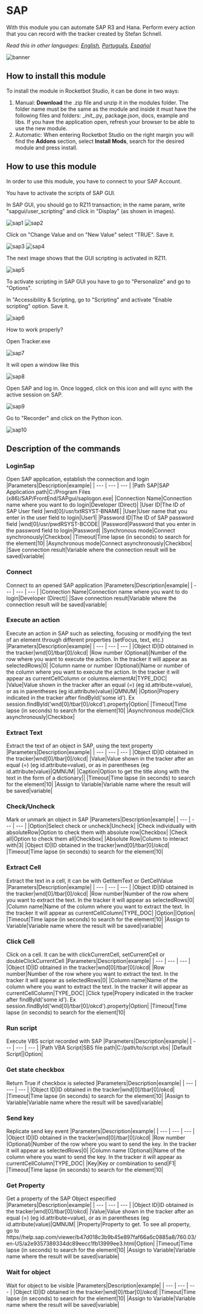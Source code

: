 



# SAP
  
With this module you can automate SAP R3 and Hana. Perform every action that you can record with the tracker created by Stefan Schnell.  

*Read this in other languages: [English](Manual_SAPObjetos.md), [Português](Manual_SAPObjetos.pr.md), [Español](Manual_SAPObjetos.es.md)*
  
![banner](imgs/Banner_SAPObjetos.png)
## How to install this module
  
To install the module in Rocketbot Studio, it can be done in two ways:
1. Manual: __Download__ the .zip file and unzip it in the modules folder. The folder name must be the same as the module and inside it must have the following files and folders: \__init__.py, package.json, docs, example and libs. If you have the application open, refresh your browser to be able to use the new module.
2. Automatic: When entering Rocketbot Studio on the right margin you will find the **Addons** section, select **Install Mods**, search for the desired module and press install.  

## How to use this module
In order to use this module, you have to connect to your SAP Account.

You have to activate the scripts of SAP GUI.

In SAP GUI, you should go to RZ11 transaction; in the name param, write "sapgui/user_scripting" and click in "Display" (as shown in images).

![sap1](imgs/sap1.png)
![sap2](imgs/sap2.png)

Click on "Change Value and on "New Value" select "TRUE". Save it.

![sap3](imgs/sap3.png)
![sap4](imgs/sap4.png)

The next image shows that the GUI scripting is activated in RZ11.

![sap5](imgs/sap5.png)

To activate scripting in SAP GUI you have to go to "Personalize" and go to "Options".

In "Accessibility & Scripting, go to "Scripting" and activate "Enable scripting" option. Save it.

![sap6](imgs/sap6.png)

How to work properly?

Open Tracker.exe

![sap7](imgs/sap7.png)

It will open a window like this

![sap8](imgs/sap8.png)

Open SAP and log in. Once logged, click on this icon and will sync with the active session on SAP.

![sap9](imgs/sap9.png)

Go to 
"Recorder" and click on the Python icon.

![sap10](imgs/sap10.png)


## Description of the commands

### LoginSap
  
Open SAP application, establish the connection and login
|Parameters|Description|example|
| --- | --- | --- |
|Path SAP|SAP Application path|C:/Program Files (x86)/SAP/FrontEnd/SAPgui/saplogon.exe|
|Connection Name|Connection name where you want to do login|Developer (Direct)|
|User ID|The ID of SAP User field |wnd[0]/usr/txtRSYST-BNAME|
|User|User name that you enter in the user field to login|User1|
|Password ID|The ID of SAP password field |wnd[0]/usr/pwdRSYST-BCODE|
|Password|Password that you enter in the password field to login|Password|
|Synchronous mode|Connect synchronously|Checkbox|
|Timeout|Time lapse (in seconds) to search for the element|10|
|Asynchronous mode|Connect asynchronously|Checkbox|
|Save connection result|Variable where the connection result will be saved|variable|

### Connect
  
Connect to an opened SAP application
|Parameters|Description|example|
| --- | --- | --- |
|Connection Name|Connection name where you want to do login|Developer (Direct)|
|Save connection result|Variable where the connection result will be saved|variable|

### Execute an action
  
Execute an action in SAP such as selecting, focusing or modifying the text of an element through different properties (setFocus, text, etc.)
|Parameters|Description|example|
| --- | --- | --- |
|Object ID|ID obtained in the tracker|wnd[0]/tbar[0]/okcd|
|Row number (Optional)|Number of the row where you want to execute the action. In the tracker it will appear as selectedRows|0|
|Column name or number (Optional)|Name or number of the column  where you want to execute the action. In the tracker it will appear as currentCellColumn or columns.elementAt|TYPE_DOC|
|Value|Value shown in the tracker after an equal (=) (eg id.attribute=value), or as in parentheses (eg id.attribute(value)|QMNUM|
|Option|Propery indicated in the tracker after findById('some id'). Ex session.findById('wnd[0]/tbar[0]/okcd').property|Option|
|Timeout|Time lapse (in seconds) to search for the element|10|
|Asynchronous mode|Click asynchronously|Checkbox|

### Extract Text
  
Extract the text of an object in SAP, using the text property
|Parameters|Description|example|
| --- | --- | --- |
|Object ID|ID obtained in the tracker|wnd[0]/tbar[0]/okcd|
|Value|Value shown in the tracker after an equal (=) (eg id.attribute=value), or as in parentheses (eg id.attribute(value)|QMNUM|
|Caption|Option to get the title along with the text in the form of a dictionary||
|Timeout|Time lapse (in seconds) to search for the element|10|
|Assign to Variable|Variable name where the result will be saved|variable|

### Check/Uncheck
  
Mark or unmark an object in SAP
|Parameters|Description|example|
| --- | --- | --- |
|Option|Select check or uncheck|Uncheck|
|Check individually with absoluteRow|Option to check them with absolute row|Checkbox|
|Check all|Option to check them all|Checkbox|
|Absolute Row|Column to interact with|3|
|Object ID|ID obtained in the tracker|wnd[0]/tbar[0]/okcd|
|Timeout|Time lapse (in seconds) to search for the element|10|

### Extract Cell
  
Extract the text in a cell, it can be with GetItemText or GetCellValue
|Parameters|Description|example|
| --- | --- | --- |
|Object ID|ID obtained in the tracker|wnd[0]/tbar[0]/okcd|
|Row number|Number of the row where you want to extract the text. In the tracker it will appear as selectedRows|0|
|Column name|Name of the column where you want to extract the text. In the tracker it will appear as currentCellColumn|TYPE_DOC|
|Option||Option|
|Timeout|Time lapse (in seconds) to search for the element|10|
|Assign to Variable|Variable name where the result will be saved|variable|

### Click Cell
  
Click on a cell. It can be with clickCurrentCell, setCurrentCell or doubleClickCurrentCell
|Parameters|Description|example|
| --- | --- | --- |
|Object ID|ID obtained in the tracker|wnd[0]/tbar[0]/okcd|
|Row number|Number of the row where you want to extract the text. In the tracker it will appear as selectedRows|0|
|Column name|Name of the column where you want to extract the text. In the tracker it will appear as currentCellColumn|TYPE_DOC|
|Click type|Propery indicated in the tracker after findById('some id'). Ex session.findById('wnd[0]/tbar[0]/okcd').property|Option|
|Timeout|Time lapse (in seconds) to search for the element|10|

### Run script
  
Execute VBS script recorded with SAP
|Parameters|Description|example|
| --- | --- | --- |
|Path VBA Script|SBS file path|C:/path/to/script.vbs|
|Default Script||Option|

### Get state checkbox
  
Return True if checkbox is selected
|Parameters|Description|example|
| --- | --- | --- |
|Object ID|ID obtained in the tracker|wnd[0]/tbar[0]/okcd|
|Timeout|Time lapse (in seconds) to search for the element|10|
|Assign to Variable|Variable name where the result will be saved|variable|

### Send key
  
Replicate send key event
|Parameters|Description|example|
| --- | --- | --- |
|Object ID|ID obtained in the tracker|wnd[0]/tbar[0]/okcd|
|Row number (Optional)|Number of the row where you want to send the key. In the tracker it will appear as selectedRows|0|
|Column name (Optional)|Name of the column where you want to send the key. In the tracker it will appear as currentCellColumn|TYPE_DOC|
|Key|Key or combination to send|F1|
|Timeout|Time lapse (in seconds) to search for the element|10|

### Get Property
  
Get a property of the SAP Object especified
|Parameters|Description|example|
| --- | --- | --- |
|Object ID|ID obtained in the tracker|wnd[0]/tbar[0]/okcd|
|Value|Value shown in the tracker after an equal (=) (eg id.attribute=value), or as in parentheses (eg id.attribute(value)|QMNUM|
|Property|Property to get. To see all property, go to https//help.sap.com/viewer/b47d018c3b9b45e897faf66a6c0885a8/760.03/en-US/a2e9357389334dc89eecc1fb13999ee3.html|Option|
|Timeout|Time lapse (in seconds) to search for the element|10|
|Assign to Variable|Variable name where the result will be saved|variable|

### Wait for object
  
Wait for object to be visible
|Parameters|Description|example|
| --- | --- | --- |
|Object ID|ID obtained in the tracker|wnd[0]/tbar[0]/okcd|
|Timeout|Time lapse (in seconds) to search for the element|10|
|Assign to Variable|Variable name where the result will be saved|variable|
